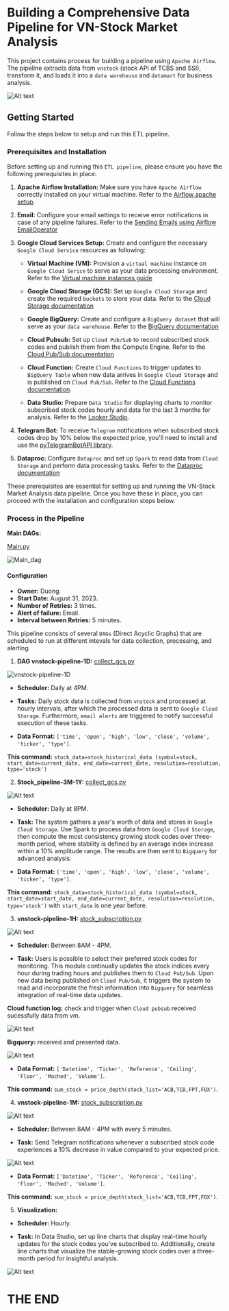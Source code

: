 # Building a Comprehensive Data Pipeline for VN-Stock Market Analysis

This project contains process for building a pipeline using `Apache Airflow`. The pipeline extracts data from `vnstock` (stock API of TCBS and SSI), transform it, and loads it into a `data warehouse` and `datamart` for business analysis.

![Alt text](image/DEC-final_project.drawio.png)

## Getting Started

Follow the steps below to setup and run this ETL pipeline.

### Prerequisites and Installation

Before setting up and running this `ETL pipeline`, please ensure you have the following prerequisites in place:

1. **Apache Airflow Installation:** Make sure you have `Apache Airflow` correctly installed on your virtual machine. Refer to the [Airflow apache setup](https://github.com/apache/airflow).


2. **Email:** Configure your email settings to receive error notifications in case of any pipeline failures. Refer to the [Sending Emails using Airflow EmailOperator](https://hevodata.com/learn/airflow-emailoperator/)

3. **Google Cloud Services Setup:** Create and configure the necessary `Google Cloud Service` resources as following:

    - **Virtual Machine (VM):** Provision a `virtual machine` instance on `Google Cloud Serice` to serve as your data processing environment. Refer to the [Virtual machine instances guide](https://cloud.google.com/compute/docs/instances)

    - **Google Cloud Storage (GCS):** Set up `Google Cloud Storage` and create the required `buckets` to store your data. Refer to the [Cloud Storage documentation](https://cloud.google.com/storage/docs)

    - **Google BigQuery:** Create and configure a `BigQuery dataset` that will serve as your `data warehouse`. Refer to the [BigQuery documentation](https://cloud.google.com/bigquery/docs)

    - **Cloud Pubsub:** Set up `Cloud Pub/Sub` to record subscribed stock codes and publish them from the Compute Engine. Refer to the [Cloud Pub/Sub documentation](https://cloud.google.com/pubsub/docs)

    - **Cloud Function:** Create `Cloud Functions` to trigger updates to `BigQuery Table` when new data arrives in `Google Cloud Storage` and is published on `Cloud Pub/Sub`. Refer to the [Cloud Functions documentation](https://cloud.google.com/functions/docs).

    - **Data Studio:** Prepare `Data Studio` for displaying charts to monitor subscribed stock codes hourly and data for the last 3 months for analysis. Refer to the [Looker Studio](https://developers.google.com/looker-studio).

4. **Telegram Bot:** To receive `Telegram` notifications when subscribed stock codes drop by 10% below the expected price, you'll need to install and use the [pyTelegramBotAPI library](https://github.com/eternnoir/pyTelegramBotAPI).

5. **Dataproc:** Configure `Dataproc` and set up `Spark` to read data from `Cloud Storage` and perform data processing tasks. Refer to the [Dataproc documentation](https://spark.apache.org/docs/latest/sql-getting-started.html)

These prerequisites are essential for setting up and running the VN-Stock Market Analysis data pipeline. Once you have these in place, you can proceed with the installation and configuration steps below.

### Process in the Pipeline

**Main DAGs:**

[Main.py](./src/dags/main.py)

![Main_dag](image/main_dag.png)

#### Configuration

- **Owner:** Duong.
- **Start Date:** August 31, 2023.
- **Number of Retries:** 3 times.
- **Alert of failure:** Email.
- **Interval between Retries:** 5 minutes.

This pipeline consists of several `DAGs` (Direct Acyclic Graphs) that are scheduled to run at different intevals for data collection, processing, and alerting.

1. **DAG vnstock-pipeline-1D:** [collect_gcs.py](./src/pluggin/collect_gcs.py)

![vnstock-pipeline-1D](image/vnstock-pipeline-1D.png)

- **Scheduler:** Daily at 4PM.

- **Tasks:** Daily stock data is collected from `vnstock` and processed at hourly intervals, after which the processed data is sent to `Google Cloud Storage`. Furthermore, `email alerts` are triggered to notify successful execution of these tasks.

- **Data Format:** `['time', 'open', 'high', 'low', 'close', 'volume', 'ticker', 'type']`.

**This command:** `stock_data=stock_historical_data (symbol=stock, start_date=current_date, end_date=current_date, resolution=resolution, type='stock')`
    
2. **Stock_pipeline-3M-1Y:** [collect_gcs.py](./src/pluggin/collect_gcs.py)

![Alt text](image/Stock_pipeline-3M-1Y.png)

- **Scheduler:** Daily at 8PM.

- **Task:** The system gathers a year's worth of data and stores in `Google Cloud Storage`. Use Spark to process data from `Google Cloud Storage`, then compute the most consistency growing stock codes over three-month period, where stability is defined by an average index increase within a 10% amplitude range. The results are then sent to `Bigquery` for advanced analysis.

- **Data Format:** `['time', 'open', 'high', 'low', 'close', 'volume', 'ticker', 'type']`.

**This command:** `stock_data=stock_historical_data (symbol=stock, start_date=start_date, end_date=current_date, resolution=resolution, type='stock')` with `start_date` is one year before.

3. **vnstock-pipeline-1H:** [stock_subscription.py](./src/pluggin/stock_subscription.py)

![Alt text](image/vnstock-pipeline-1H.png)

- **Scheduler:** Between 8AM - 4PM.

- **Task:** Users is possible to select their preferred stock codes for monitoring. This module continually updates the stock indices every hour during trading hours and publishes them to `Cloud Pub/Sub`. Upon new data being published on `Cloud Pub/Sub`, it triggers the system to read and incorporate the fresh information into `Bigquery` for seamless integration of real-time data updates.

**Cloud function log:** check and trigger when `Cloud pubsub` received sucessfully data from vm.

![Alt text](image/Cloud-function-log.png)

**Bigquery:** received and presented data.

![Alt text](image/Bigquery_result_1H_.png)

- **Data Format:** `['Datetime', 'Ticker', 'Reference', 'Ceiling', 'Floor', 'Mached', 'Volume']`.

**This command:** `sum_stock = price_depth(stock_list='ACB,TCB,FPT,FOX')`.

4. **vnstock-pipeline-1M:** [stock_subscription.py](./src/pluggin/stock_subscription.py)

![Alt text](image/vnstock-pipeline-1M.png)

- **Scheduler:** Between 8AM - 4PM with every 5 minutes.

- **Task:** Send Telegram notifications whenever a subscribed stock code experiences a 10% decrease in value compared to your expected price.

![Alt text](image/telegram1.png)

- **Data Format:** `['Datetime', 'Ticker', 'Reference', 'Ceiling', 'Floor', 'Mached', 'Volume']`.

**This command:** `sum_stock = price_depth(stock_list='ACB,TCB,FPT,FOX')`.

5. **Visualization:**

- **Scheduler:** Hourly.

- **Task:** In Data Studio, set up line charts that display real-time hourly updates for the stock codes you've subscribed to. Additionally, create line charts that visualize the stable-growing stock codes over a three-month period for insightful analysis.

![Alt text](image/visualize.png)


# THE END #





